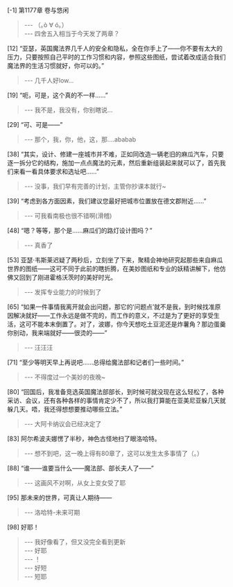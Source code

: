 
[-1] 第1177章 卷与悠闲
>--- （｡ò ∀ ó｡）<br>
>--- 四舍五入相当于今天发了两章？<br>

[12] “亚瑟，英国魔法界几千人的安全和隐私，全在你手上了——你不要有太大的压力，只要按照自己平时的工作习惯和内容，参照这些图纸，尝试着改成适合我们魔法界的生活习惯就好，你可以的。”
>--- 几千人好low…<br>

[19] “呃，可是，这个真的不一样……”
>--- 我不是，我没有，你别瞎说...<br>

[29] “可、可是——”
>--- 那个，我，你，他，这，那....ababab<br>

[38] “其实，设计、修建一座城市并不难，正如同改造一辆老旧的麻瓜汽车，只要逐一拆分它的结构，施加一点点魔法的元素，然后重新组装起来就可以了，首先我们来看一看具体要求和选址吧……”
>--- 没事，我们早有完善的计划，主管你抄课本就行~<br>

[39] “考虑到各方面因素，我们建议您最好把城市位置放在德文郡附近……”
>--- 可我看南极也很不错啊(滑稽)<br>

[48] “嗯？等等，那个是……麻瓜们的路灯设计图吗？”
>--- 真香了<br>

[53] 亚瑟·韦斯莱迟疑了两秒后，立刻坐了下来，聚精会神地研究起那些来自麻瓜世界的图纸——这可不同于此前的瞎折腾，在美妙图纸和专业的妖精讲解下，他仿佛又回到了刚进霍格沃茨时的美好时光。
>--- 发挥专业能力的时候到了<br>

[65] “如果一件事情我离开就会出问题，那它的‘问题点’就不是我，到时候找准原因解决就好——工作永远是做不完的，而工作的意义，不过是为了更好的享受生活，这可不能本末倒置了。对了，波娜，你今天想吃土豆泥还是炸薯角？那边蛋羹你别动，我来端就好——很烫的——”
>--- 汪汪汪<br>

[71] “至少等明天早上再说吧……总得给魔法部和记者们一些时间。”
>--- 不得度过一个美妙的夜晚~<br>

[80] “回国后，我准备竞选英国魔法部部长，到时候可就没现在这么轻松了，各种采访、会议，还有各种各样的事情肯定少不了，所以我打算能在亚美尼亚躲几天就躲几天。唔，我还得想想要推动哪些立法。”
>--- 大阿卡纳议会已经决定了<br>

[83] 阿尔希波夫娜愣了半秒，神色古怪地扫了眼洛哈特。
>--- 想不到吧，这一晚上得有80章了，这可以发生太多事情了（。）<br>

[88] “谁——谁要当什么——魔法部、部长夫人了——”
>--- 这画风不对啊，从女上变女受了耶<br>

[95] 那未来的世界，可真让人期待——
>--- 洛哈特-未来可期<br>

[98] 好耶！
>--- 我好像看了，但又没完全看到更新<br>
>--- 好耶<br>
>--- ！<br>
>--- 好短<br>
>--- 短耶<br>
